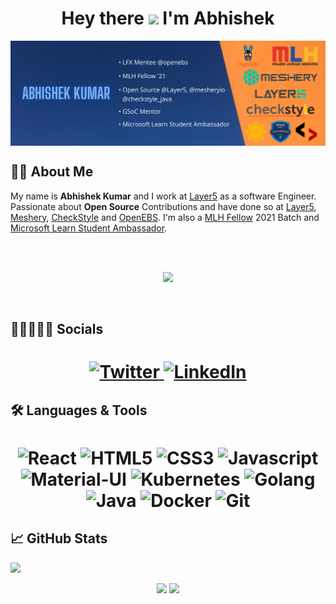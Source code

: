 <h1 align="center"> Hey there <img src="https://media.giphy.com/media/hvRJCLFzcasrR4ia7z/giphy.gif" width="28"> I'm Abhishek</h1>

<img align="center" src="Abhishek Banner -1.png">


## 👨‍💻 About Me
My name is <b>Abhishek Kumar</b> and I work at [Layer5](https://layer5.io/) as a software Engineer. Passionate about <b>Open Source</b> Contributions and have done so at [Layer5](https://layer5.io/), [Meshery](https://meshery.io/), [CheckStyle]() and [OpenEBS](https://openebs.io/). I'm also a [MLH Fellow](https://fellowship.mlh.io/) 2021 Batch and [Microsoft Learn Student Ambassador](https://studentambassadors.microsoft.com/).

<br />
<br />
<p align="center">
  <img alig src="https://github-profile-trophy.vercel.app/?username=Abhishek-kumar09&column=6&rank=SSS,SS,S,AAA,AA,A,B,C" />
</p>
<br />

## 👩🏼‍🤝‍🧑🏻 Socials

<h1 align = "center">
  
  <a href="https://twitter.com/Abhi_dev_dude" target="_blank"><img alt="Twitter" title="Twitter" src="https://img.shields.io/badge/-Twitter-1DA1F2?style=for-the-badge&logo=twitter&logoColor=white"/>
</a> <a href="https://www.linkedin.com/in/abhishek-kr09/" target="_blank"><img alt="LinkedIn" title="LinkedIn" src="https://img.shields.io/badge/LinkedIn-%230077B5.svg?&style=for-the-badge&logo=linkedin&logoColor=white"/>
</a> 
</h1>

## 🛠 Languages & Tools 

<h1 align = "center">

![React](https://img.shields.io/badge/REACT-blue?style=for-the-badge&logo=react&logoColor=white)
![HTML5](https://img.shields.io/badge/HTML5-E34F26?style=for-the-badge&logo=html5&logoColor=white)
![CSS3](https://img.shields.io/badge/CSS3-1572B6?style=for-the-badge&logo=css3&logoColor=white)
![Javascript](https://img.shields.io/badge/JavaScript-323330?style=for-the-badge&logo=javascript&logoColor=F7DF1E)
![Material-UI](https://img.shields.io/badge/MaterialUI-5448C8?style=for-the-badge&logo=materialui&logoColor=white)
![Kubernetes](https://img.shields.io/badge/KUBERNETES-blue?style=for-the-badge&logo=kubernetes&logoColor=white)
![Golang](https://img.shields.io/badge/-GOLANG-red?style=for-the-badge&logo=golang&logoColor=black)
![Java](https://img.shields.io/badge/java-red?style=for-the-badge&logo=java&logoColor=black)
![Docker](https://img.shields.io/badge/-docker-0db7ed?style=for-the-badge&logo=docker&logoColor=white)
![Git](https://img.shields.io/badge/-git-F1502F?style=for-the-badge&logo=git&logoColor=white)


</h1>

## 📈 GitHub Stats

![](https://activity-graph.herokuapp.com/graph?username=Abhishek-kumar09&theme=dracula&hide_border=true)

<p align="center">
<img height="180em" src="https://github-readme-stats.vercel.app/api?username=Abhishek-kumar09&amp;show_icons=true&amp;theme=dracula&amp;include_all_commits=true&amp;count_private=true" style="max-width:100%;">

<img height="180em" style="max-width:100%;" src="https://github-readme-streak-stats.herokuapp.com?user=Abhishek-kumar09&theme=dracula">
 </p>


<!--
**Abhishek-kumar09/Abhishek-kumar09** is a ✨ _special_ ✨ repository because its `README.md` (this file) appears on your GitHub profile.

Here are some ideas to get you started:

- 🔭 I’m currently working on ...
- 🌱 I’m currently learning ...
- 👯 I’m looking to collaborate on ...
- 🤔 I’m looking for help with ...
- 💬 Ask me about ...
- 📫 How to reach me: ...
- 😄 Pronouns: ...
- ⚡ Fun fact: ...
-->
